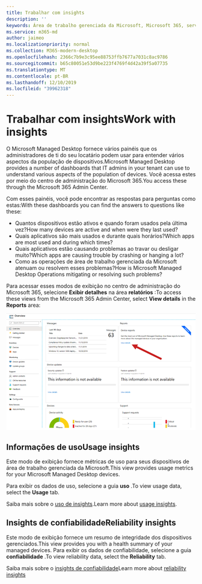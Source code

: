 ```yaml
---
title: Trabalhar com insights
description: ''
keywords: Área de trabalho gerenciada da Microsoft, Microsoft 365, serviço, documentação
ms.service: m365-md
author: jaimeo
ms.localizationpriority: normal
ms.collection: M365-modern-desktop
ms.openlocfilehash: 2366c7b9e3c95ee88753ffb7677a7031c8ac9786
ms.sourcegitcommit: b65c80051e53d9be223f4769f4d42a39f5a07735
ms.translationtype: MT
ms.contentlocale: pt-BR
ms.lasthandoff: 12/10/2019
ms.locfileid: "39962318"
---
```

# <a name="work-with-insights"></a><span data-ttu-id="b55a5-103">Trabalhar com insights</span><span class="sxs-lookup"><span data-stu-id="b55a5-103">Work with insights</span></span>

<span data-ttu-id="b55a5-104">O Microsoft Managed Desktop fornece vários painéis que os administradores de ti do seu locatário podem usar para entender vários aspectos da população de dispositivos.</span><span class="sxs-lookup"><span data-stu-id="b55a5-104">Microsoft Managed Desktop provides a number of dashboards that IT admins in your tenant can use to understand various aspects of the population of devices.</span></span> <span data-ttu-id="b55a5-105">Você acessa estes por meio do centro de administração do Microsoft 365.</span><span class="sxs-lookup"><span data-stu-id="b55a5-105">You access these through the Microsoft 365 Admin Center.</span></span>

<span data-ttu-id="b55a5-106">Com esses painéis, você pode encontrar as respostas para perguntas como estas:</span><span class="sxs-lookup"><span data-stu-id="b55a5-106">With these dashboards you can find the answers to questions like these:</span></span>

- <span data-ttu-id="b55a5-107">Quantos dispositivos estão ativos e quando foram usados pela última vez?</span><span class="sxs-lookup"><span data-stu-id="b55a5-107">How many devices are active and when were they last used?</span></span>
- <span data-ttu-id="b55a5-108">Quais aplicativos são mais usados e durante quais horários?</span><span class="sxs-lookup"><span data-stu-id="b55a5-108">Which apps are most used and during which times?</span></span>
- <span data-ttu-id="b55a5-109">Quais aplicativos estão causando problemas ao travar ou desligar muito?</span><span class="sxs-lookup"><span data-stu-id="b55a5-109">Which apps are causing trouble by crashing or hanging a lot?</span></span>
- <span data-ttu-id="b55a5-110">Como as operações de área de trabalho gerenciada da Microsoft atenuam ou resolvem esses problemas?</span><span class="sxs-lookup"><span data-stu-id="b55a5-110">How is Microsoft Managed Desktop Operations mitigating or resolving such problems?</span></span>

<span data-ttu-id="b55a5-111">Para acessar esses modos de exibição no centro de administração do Microsoft 365, selecione **Exibir detalhes** na área **relatórios** :</span><span class="sxs-lookup"><span data-stu-id="b55a5-111">To access these views from the Microsoft 365 Admin Center, select **View details** in the **Reports** area:</span></span>

![Centro de administração com área de relatórios no canto superior direito, incluindo o cartão de relatórios de dispositivos e o link "Exibir detalhes".](images/insights_overview.png)



## <a name="usage-insights"></a><span data-ttu-id="b55a5-113">Informações de uso</span><span class="sxs-lookup"><span data-stu-id="b55a5-113">Usage insights</span></span>
<span data-ttu-id="b55a5-114">Este modo de exibição fornece métricas de uso para seus dispositivos de área de trabalho gerenciada da Microsoft.</span><span class="sxs-lookup"><span data-stu-id="b55a5-114">This view provides usage metrics for your Microsoft Managed Desktop devices.</span></span> 

<span data-ttu-id="b55a5-115">Para exibir os dados de uso, selecione a guia **uso** .</span><span class="sxs-lookup"><span data-stu-id="b55a5-115">To view usage data, select the **Usage** tab.</span></span>

<span data-ttu-id="b55a5-116">Saiba mais sobre o [uso de insights](usage-insights.md).</span><span class="sxs-lookup"><span data-stu-id="b55a5-116">Learn more about [usage insights](usage-insights.md).</span></span>

## <a name="reliability-insights"></a><span data-ttu-id="b55a5-117">Insights de confiabilidade</span><span class="sxs-lookup"><span data-stu-id="b55a5-117">Reliability insights</span></span>
<span data-ttu-id="b55a5-118">Este modo de exibição fornece um resumo de integridade dos dispositivos gerenciados.</span><span class="sxs-lookup"><span data-stu-id="b55a5-118">This view provides you with a health summary of your managed devices.</span></span> <span data-ttu-id="b55a5-119">Para exibir os dados de confiabilidade, selecione a guia **confiabilidade** .</span><span class="sxs-lookup"><span data-stu-id="b55a5-119">To view reliability data, select the **Reliability** tab.</span></span>

<span data-ttu-id="b55a5-120">Saiba mais sobre o [insights de confiabilidade](reliability-insights.md)</span><span class="sxs-lookup"><span data-stu-id="b55a5-120">Learn more about [reliability insights](reliability-insights.md)</span></span>